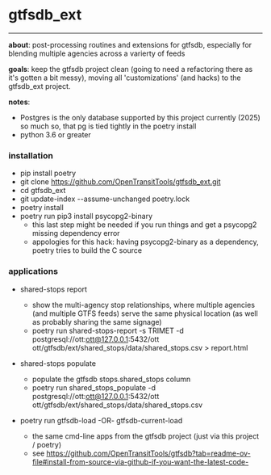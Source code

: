 # gtfsdb_ext
----------
**about**: post-processing routines and extensions for gtfsdb, especially for blending multiple agencies across a varierty of feeds

**goals**: keep the gtfsdb project clean (going to need a refactoring there as it's gotten a bit messy), moving all 'customizations' (and hacks) to the gtfsdb_ext project.

**notes**: 
 - Postgres is the only database supported by this project currently (2025)
   so much so, that pg is tied tightly in the poetry install
 - python 3.6 or greater

### installation 
- pip install poetry
- git clone https://github.com/OpenTransitTools/gtfsdb_ext.git
- cd gtfsdb_ext
- git update-index --assume-unchanged poetry.lock
- poetry install
- poetry run pip3 install psycopg2-binary 
  - this last step might be needed if you run things and get a psycopg2 missing dependency error
  - appologies for this hack: having psycopg2-binary as a dependency, poetry tries to build the C source

### applications
 - shared-stops report
   - show the multi-agency stop relationships, where multiple agencies (and multiple GTFS feeds) serve the same physical location (as well as probably sharing the same signage)
   - poetry run shared-stops-report -s TRIMET -d postgresql://ott:ott@127.0.0.1:5432/ott ott/gtfsdb/ext/shared_stops/data/shared_stops.csv > report.html

 - shared-stops populate
   - populate the gtfsdb stops.shared_stops column
   - poetry run shared_stops_populate -d postgresql://ott:ott@127.0.0.1:5432/ott ott/gtfsdb/ext/shared_stops/data/shared_stops.csv

 - poetry run gtfsdb-load -OR- gtfsdb-current-load
   - the same cmd-line apps from the gtfsdb project (just via this project / poetry)
   - see https://github.com/OpenTransitTools/gtfsdb?tab=readme-ov-file#install-from-source-via-github-if-you-want-the-latest-code-

